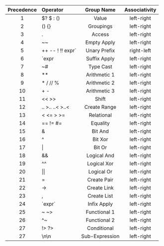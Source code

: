 | Precedence | Operator                                                           | Group Name       | Associativity |
| :--------: | :----------------------------------------------------------------- | :-----------:    | :-----------: |
| 1          | $? $ : ()                                                          | Value            | left-right    |
| 2          | () {}                                                              | Groupings        | left-right    |
| 3          | .                                                                  | Access           | left-right    |
| 4          | ~~                                                                 | Empty Apply      | left-right    |
| 5          | ++ -- ! !! expr`                                                   | Unary Prefix     | right-left    |
| 6          | `expr                                                              | Suffix Apply     | left-right    |
| 7          | ~#                                                                 | Type Cast        | left-right    |
| 8          | **                                                                 | Arithmetic 1     | left-right    |
| 9          | * / // %                                                           | Arithmetic 2     | left-right    |
| 10         | + -                                                                | Arithmetic 3     | left-right    |
| 11         | << >>                                                              | Shift            | left-right    |
| 12         | .. >.. ..< >..<                                                    | Create Range     | left-right    |
| 13         | < <= > >=                                                          | Relational       | left-right    |
| 14         | == != #=                                                           | Equality         | left-right    |
| 15         | &                                                                  | Bit And          | left-right    |
| 16         | ^                                                                  | Bit Xor          | left-right    |
| 17         | &#124;                                                             | Bit Or           | left-right    |
| 18         | &&                                                                 | Logical And      | left-right    |
| 19         | ^^                                                                 | Logical Xor      | left-right    |
| 20         | &#124;&#124;                                                       | Logical Or       | left-right    |
| 21         | =                                                                  | Create Pair      | left-right    |
| 22         | ->                                                                 | Create Link      | left-right    |
| 23         | ,                                                                  | Create List      | left-right    |
| 24         | \`expr\`                                                           | Infix Apply      | left-right    |
| 25         | ~ ~>                                                               | Functional 1     | left-right    |
| 26         | ^~                                                                 | Functional 2     | left-right    |
| 27         | !> ?>                                                              | Conditional      | left-right    |
| 27         | \n\n                                                               | Sub-Expression   | left-right    |
